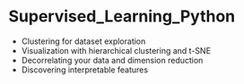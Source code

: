 # Supervised_Learning_Python
 
 * Clustering for dataset exploration
 * Visualization with hierarchical clustering and t-SNE
 * Decorrelating your data and dimension reduction
 * Discovering interpretable features

